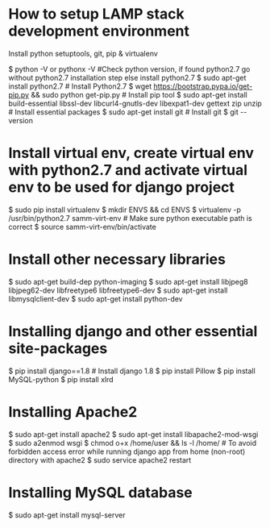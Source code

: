 # How to setup LAMP stack development environment
Install python setuptools, git, pip & virtualenv

$ python -V or pythonx -V #Check python version, if found python2.7 go without python2.7 installation step else install python2.7
$ sudo apt-get install python2.7 # Install Python2.7 
$ wget https://bootstrap.pypa.io/get-pip.py && sudo python get-pip.py # Install pip tool
$ sudo apt-get install build-essential libssl-dev libcurl4-gnutls-dev  libexpat1-dev gettext zip unzip # Install essential packages
$ sudo apt-get install git # Install git
$ git --version

# Install virtual env, create virtual env with python2.7 and activate virtual env to be used for django project
$ sudo pip install virtualenv
$ mkdir ENVS && cd ENVS
$ virtualenv -p /usr/bin/python2.7 samm-virt-env # Make sure python executable path is correct
$ source samm-virt-env/bin/activate

# Install other necessary libraries
$ sudo apt-get build-dep python-imaging
$ sudo apt-get install libjpeg8 libjpeg62-dev libfreetype6 libfreetype6-dev
$ sudo apt-get install libmysqlclient-dev
$ sudo apt-get install python-dev 

# Installing django and other essential site-packages
$ pip install django==1.8 # Install django 1.8
$ pip install Pillow
$ pip install MySQL-python
$ pip install xlrd

# Installing Apache2
$ sudo apt-get install apache2
$ sudo apt-get install libapache2-mod-wsgi
$ sudo a2enmod wsgi
$ chmod o+x /home/user && ls -l /home/ # To avoid forbidden access error while running django app from home (non-root) directory with apache2
$ sudo service apache2 restart

# Installing MySQL database
$ sudo apt-get install mysql-server
